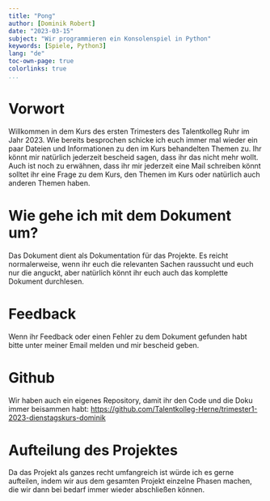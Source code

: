 ```yaml
---
title: "Pong"
author: [Dominik Robert]
date: "2023-03-15"
subject: "Wir programmieren ein Konsolenspiel in Python"
keywords: [Spiele, Python3]
lang: "de"
toc-own-page: true
colorlinks: true
...
```


# Vorwort

Willkommen in dem Kurs des ersten Trimesters des Talentkolleg Ruhr im Jahr 2023. Wie bereits besprochen schicke ich euch immer mal wieder ein paar Dateien und Informationen zu den im Kurs behandelten Themen zu. Ihr könnt mir natürlich jederzeit bescheid sagen, dass ihr das nicht mehr wollt. Auch ist noch zu erwähnen, dass ihr mir jederzeit eine Mail schreiben könnt solltet ihr eine Frage zu dem Kurs, den Themen im Kurs oder natürlich auch anderen Themen haben.

# Wie gehe ich mit dem Dokument um?

Das Dokument dient als Dokumentation für das Projekte. Es reicht normalerweise, wenn ihr euch die relevanten Sachen raussucht und euch nur die anguckt, aber natürlich könnt ihr euch auch das komplette Dokument durchlesen.

# Feedback

Wenn ihr Feedback oder einen Fehler zu dem Dokument gefunden habt bitte unter meiner Email melden und mir bescheid geben.

# Github

Wir haben auch ein eigenes Repository, damit ihr den Code und die Doku immer beisammen habt:
https://github.com/Talentkolleg-Herne/trimester1-2023-dienstagskurs-dominik

# Aufteilung des Projektes

Da das Projekt als ganzes recht umfangreich ist würde ich es gerne aufteilen, indem wir aus dem gesamten Projekt einzelne Phasen machen, die wir dann bei bedarf immer wieder abschließen können.
